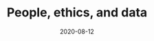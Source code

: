 ---
title: "People, ethics, and data"
collection: publications
permalink: /publication/2020-data-ethics
date: 2020-08-12
venue: 'Handbook of Linguistic Data Management'
citation: 'Holton, Gary, Wesley Y. Leonard, and Peter L. Pulsifer. in review. People, ethics, and data '
---
